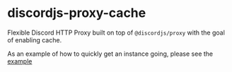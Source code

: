 # discordjs-proxy-cache

Flexible Discord HTTP Proxy built on top of `@discordjs/proxy` with the goal of enabling cache.

As an example of how to quickly get an instance going, please see the [example](./example/)
